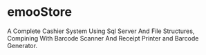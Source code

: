 # emooStore
A Complete Cashier System Using Sql Server And File Structures, Compining With Barcode Scanner And Receipt Printer and Barcode Generator.
